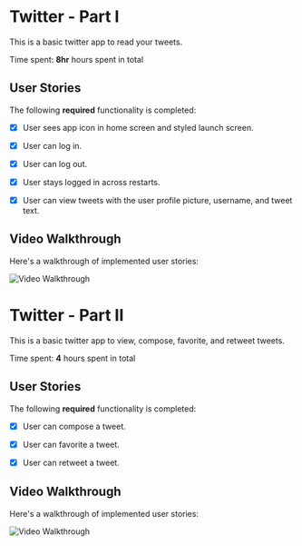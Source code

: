 # Twitter - Part I

This is a basic twitter app to read your tweets.

Time spent: **8hr** hours spent in total

## User Stories

The following **required** functionality is completed:

- [x] User sees app icon in home screen and styled launch screen.
- [x] User can log in. 
- [x] User can log out. 
- [x] User stays logged in across restarts. 
- [x] User can view tweets with the user profile picture, username, and tweet text. 



## Video Walkthrough

Here's a walkthrough of implemented user stories:

<img src='http://g.recordit.co/zu69mDEBkF.gif' title='Video Walkthrough' width='' alt='Video Walkthrough' />

# Twitter - Part II

This is a basic twitter app to view, compose, favorite, and retweet tweets.

Time spent: **4** hours spent in total

## User Stories

The following **required** functionality is completed:

- [x] User can compose a tweet. 
- [x] User can favorite a tweet. 
- [x] User can retweet a tweet. 


## Video Walkthrough

Here's a walkthrough of implemented user stories:

<img src='http://g.recordit.co/sv3ZbojF7o.gif' title='Video Walkthrough' width='' alt='Video Walkthrough' />

